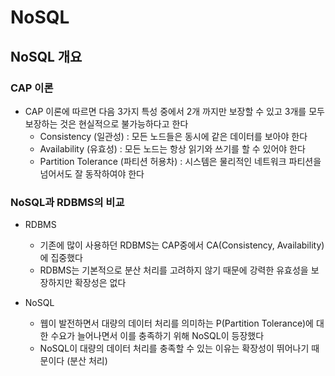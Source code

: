 # NoSQL
## NoSQL 개요
### CAP 이론
- CAP 이론에 따르면 다음 3가지 특성 중에서 2개 까지만 보장할 수 있고 3개를 모두 보장하는 것은 현실적으로 불가능하다고 한다
  - Consistency (일관성) : 모든 노드들은 동시에 같은 데이터를 보아야 한다
  - Availability (유효성) : 모든 노드는 항상 읽기와 쓰기를 할 수 있어야 한다
  - Partition Tolerance (파티션 허용차) : 시스템은 물리적인 네트워크 파티션을 넘어서도 잘 동작하여야 한다

### NoSQL과 RDBMS의 비교
- RDBMS
  - 기존에 많이 사용하던 RDBMS는 CAP중에서 CA(Consistency, Availability)에 집중했다
  - RDBMS는 기본적으로 분산 처리를 고려하지 않기 때문에 강력한 유효성을 보장하지만 확장성은 없다

- NoSQL
  - 웹이 발전하면서 대량의 데이터 처리를 의미하는 P(Partition Tolerance)에 대한 수요가 늘어나면서 이를 충족하기 위해 NoSQL이 등장했다
  - NoSQL이 대량의 데이터 처리를 충족할 수 있는 이유는 확장성이 뛰어나기 때문이다 (분산 처리)


